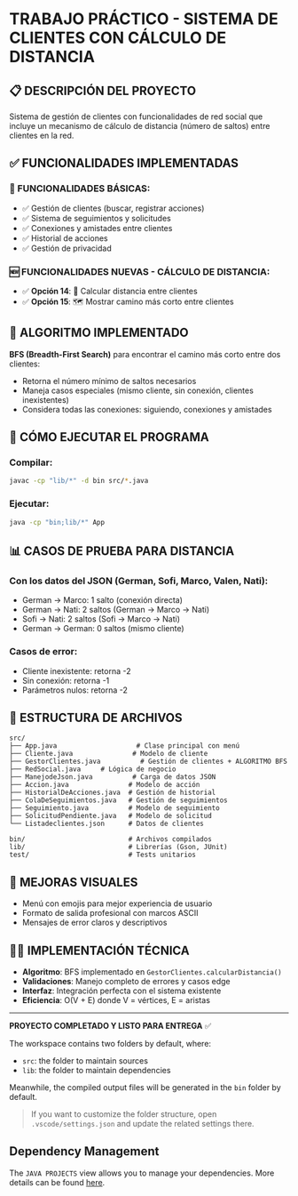 # TRABAJO PRÁCTICO - SISTEMA DE CLIENTES CON CÁLCULO DE DISTANCIA

## 📋 DESCRIPCIÓN DEL PROYECTO
Sistema de gestión de clientes con funcionalidades de red social que incluye un mecanismo de cálculo de distancia (número de saltos) entre clientes en la red.

## ✅ FUNCIONALIDADES IMPLEMENTADAS

### 🔧 FUNCIONALIDADES BÁSICAS:
- ✅ Gestión de clientes (buscar, registrar acciones)
- ✅ Sistema de seguimientos y solicitudes
- ✅ Conexiones y amistades entre clientes
- ✅ Historial de acciones
- ✅ Gestión de privacidad

### 🆕 FUNCIONALIDADES NUEVAS - CÁLCULO DE DISTANCIA:
- ✅ **Opción 14**: 📏 Calcular distancia entre clientes
- ✅ **Opción 15**: 🗺️ Mostrar camino más corto entre clientes

## 🎯 ALGORITMO IMPLEMENTADO
**BFS (Breadth-First Search)** para encontrar el camino más corto entre dos clientes:
- Retorna el número mínimo de saltos necesarios
- Maneja casos especiales (mismo cliente, sin conexión, clientes inexistentes)
- Considera todas las conexiones: siguiendo, conexiones y amistades

## 🚀 CÓMO EJECUTAR EL PROGRAMA

### Compilar:
```bash
javac -cp "lib/*" -d bin src/*.java
```

### Ejecutar:
```bash
java -cp "bin;lib/*" App
```

## 📊 CASOS DE PRUEBA PARA DISTANCIA

### Con los datos del JSON (German, Sofi, Marco, Valen, Nati):
- German → Marco: 1 salto (conexión directa)
- German → Nati: 2 saltos (German → Marco → Nati)
- Sofi → Nati: 2 saltos (Sofi → Marco → Nati)
- German → German: 0 saltos (mismo cliente)

### Casos de error:
- Cliente inexistente: retorna -2
- Sin conexión: retorna -1
- Parámetros nulos: retorna -2

## 📁 ESTRUCTURA DE ARCHIVOS

```
src/
├── App.java                    # Clase principal con menú
├── Cliente.java               # Modelo de cliente
├── GestorClientes.java          # Gestión de clientes + ALGORITMO BFS
├── RedSocial.java     # Lógica de negocio
├── ManejodeJson.java          # Carga de datos JSON
├── Accion.java               # Modelo de acción
├── HistorialDeAcciones.java  # Gestión de historial
├── ColaDeSeguimientos.java   # Gestión de seguimientos
├── Seguimiento.java          # Modelo de seguimiento
├── SolicitudPendiente.java   # Modelo de solicitud
└── Listadeclientes.json      # Datos de clientes

bin/                          # Archivos compilados
lib/                          # Librerías (Gson, JUnit)
test/                         # Tests unitarios
```

## 🎨 MEJORAS VISUALES
- Menú con emojis para mejor experiencia de usuario
- Formato de salida profesional con marcos ASCII
- Mensajes de error claros y descriptivos

## 👨‍💻 IMPLEMENTACIÓN TÉCNICA
- **Algoritmo**: BFS implementado en `GestorClientes.calcularDistancia()`
- **Validaciones**: Manejo completo de errores y casos edge
- **Interfaz**: Integración perfecta con el sistema existente
- **Eficiencia**: O(V + E) donde V = vértices, E = aristas

---
**PROYECTO COMPLETADO Y LISTO PARA ENTREGA** ✅

The workspace contains two folders by default, where:

- `src`: the folder to maintain sources
- `lib`: the folder to maintain dependencies

Meanwhile, the compiled output files will be generated in the `bin` folder by default.

> If you want to customize the folder structure, open `.vscode/settings.json` and update the related settings there.

## Dependency Management

The `JAVA PROJECTS` view allows you to manage your dependencies. More details can be found [here](https://github.com/microsoft/vscode-java-dependency#manage-dependencies).
